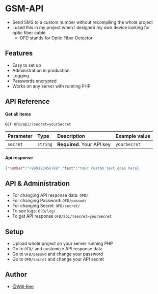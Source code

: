 # GSM-API

- Send SMS to a custom number without recompiling the whole project
- I used this in my project when I designed my own device looking for optic fiber cable
    - OFD stands for Optic Fiber Detector


## Features

- Easy to set up
- Administration in production
- Logging
- Passwords encrypted
- Works on any server with running PHP


## API Reference

#### Get all items

```http
GET OFD/api/?secret=yourSecret
```

| Parameter | Type     | Description                | Example value |
| :-------- | :------- | :------------------------- |:--------------|
| `secret`  | `string` | **Required**. Your API key | `yourSecret`  |


#### Api response

```json
{"number":"+999123456789","text":"Your custom text goes here}
```


## API & Administration

- For changing API response data: `OFD/`
- For changing Password: `OFD/passwd/`
- For changing Secret: `OFD/secret/`
- To see logs: `OFD/log/`
- To get API response `OFD/api/?secret=yourSecret`
## Setup

- Upload whole project on your server running PHP
- Go to `OFD/` and customize API response data
- Go to `OFD/passwd` and change your password
- Go to `OFD/secret` and change your API secret

## Author

- [@Will-Bee](https://github.com/Will-Bee)

